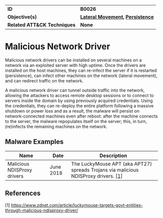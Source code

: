 
<table>
<tr>
<td><b>ID</b></td>
<td><b>B0026</b></td>
</tr>
<tr>
<td><b>Objective(s)</b></td>
<td><b><a href="../lateral-movement">Lateral Movement</a>, <a href="../persistence">Persistence</a></b></td>
</tr>
<tr>
<td><b>Related ATT&CK Techniques</b></td>
<td><b>None</b></td>
</tr>
</table>


Malicious Network Driver
========================
Malicious network drivers can be installed on several machines on a network via an exploited server with high uptime. Once the drivers are installed on the host machines, they can re-infect the server if it is restarted (persistence), can infect other machines on the network (lateral movement), and can redirect traffic on the network. 

A malicious network driver can tunnel outside traffic into the network, allowing the attackers to access remote desktop sessions or to connect to servers inside the domain by using previously acquired credentials. Using the credentials, they can re-deploy the entire platform following a massive shutdown or power loss and as a result, the malware will persist on network-connected machines even after reboot: after the machine connects to the server, the malware repopulates itself on the server; this, in turn, (re)infects the remaining machines on the network.  

Malware Examples
----------------
|Name|Date|Description|
|---|---|---|
|Malicious NDISProxy drivers|June 2018|The LuckyMouse APT (aka APT27) spreads Trojans via malicious NDISProxy drivers. [[1]](#1)|

References
----------
<a name="1">[1]</a> https://www.zdnet.com/article/luckymouse-targets-govt-entities-through-malicious-ndisproxy-driver/
